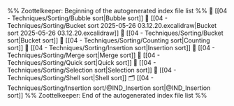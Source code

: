 %% Zoottelkeeper: Beginning of the autogenerated index file list  %%
📄 [[04 - Techniques/Sorting/Bubble sort|Bubble sort]]
📄 [[04 - Techniques/Sorting/Bucket sort 2025-05-26 03.12.20.excalidraw|Bucket sort 2025-05-26 03.12.20.excalidraw]]
📄 [[04 - Techniques/Sorting/Bucket sort|Bucket sort]]
📄 [[04 - Techniques/Sorting/Counting sort|Counting sort]]
📄 [[04 - Techniques/Sorting/Insertion sort|Insertion sort]]
📄 [[04 - Techniques/Sorting/Merge sort|Merge sort]]
📄 [[04 - Techniques/Sorting/Quick sort|Quick sort]]
📄 [[04 - Techniques/Sorting/Selection sort|Selection sort]]
📄 [[04 - Techniques/Sorting/Shell sort|Shell sort]]
🗂️ [[04 - Techniques/Sorting/Insertion sort/@IND_Insertion sort|@IND_Insertion sort]]
%% Zoottelkeeper: End of the autogenerated index file list  %%
